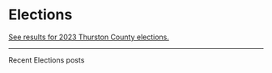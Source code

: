 <script>
import PostListCompact from '$components/PostListCompact.svelte'
export let data
</script>

<div class="prose dark:prose-invert">

# Elections

[See results for 2023 Thurston County elections.](/elections/thurston/2023/)

<hr class="divider w-72 mx-auto border-bottom-surface-100">

<p class="mb-4 font-bold text-2xl">Recent Elections posts</p>
</div>

<PostListCompact posts={data.elections_2023_posts} />
